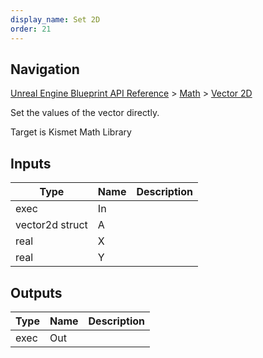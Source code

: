 ```yaml
---
display_name: Set 2D
order: 21
---
```

## Navigation

[Unreal Engine Blueprint API Reference](https://dev.epicgames.com/documentation/en-us/unreal-engine/BlueprintAPI) > [Math](https://dev.epicgames.com/documentation/en-us/unreal-engine/BlueprintAPI/Math) > [Vector 2D](https://dev.epicgames.com/documentation/en-us/unreal-engine/BlueprintAPI/Math/Vector2D)

Set the values of the vector directly.

Target is Kismet Math Library

## Inputs

| Type | Name | Description |
| --- | --- | --- |
| exec | In |  |
| vector2d struct | A |  |
| real | X |  |
| real | Y |  |

## Outputs

| Type | Name | Description |
| --- | --- | --- |
| exec | Out |  |
